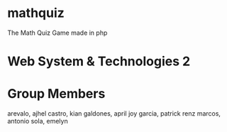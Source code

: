 # mathquiz
The Math Quiz Game made in php

# Web System & Technologies 2

# Group Members
arevalo, ajhel
castro, kian
galdones, april joy
garcia, patrick renz
marcos, antonio
sola, emelyn

